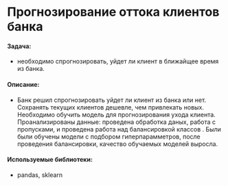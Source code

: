 
# Прогнозирование оттока клиентов банка

#### Задача:
- необходимо спрогнозировать, уйдет ли клиент в ближайщее время из банка.

#### Описание:
- Банк решил спрогнозировать уйдет ли клиент из банка или нет. Сохранять текущих клиентов дешевле, чем привлекать новых. Необходимо обучить модель для прогнозирования ухода клиента. Проанализированы данные: проведена обработка даных, работа с пропусками, и проведена работа над балансировкой классов . Были были обучены модели с подбором гиперпарамметров, после проведения балансировки, качество обучаемых моделей выросла.

#### Используемые библиотеки:
- pandas, sklearn
